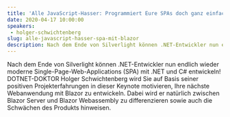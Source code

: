 ```yaml
---
title: 'Alle JavaScript-Hasser: Programmiert Eure SPAs doch ganz einfach mit .NET, C# und Blazor!'
date: 2020-04-17 10:00:00
speakers:
 - holger-schwichtenberg
slug: alle-javascript-hasser-spa-mit-blazor
description: Nach dem Ende von Silverlight können .NET-Entwickler nun endlich wieder moderne Single-Page-Web-Applications (SPA) mit .NET und C# entwickeln!
---
```

Nach dem Ende von Silverlight können .NET-Entwickler nun endlich wieder moderne Single-Page-Web-Applications (SPA) mit .NET und C# entwickeln! DOTNET-DOKTOR Holger Schwichtenberg wird Sie auf Basis seiner positiven Projekterfahrungen in dieser Keynote motivieren, Ihre nächste Webanwendung mit Blazor zu entwickeln. Dabei wird er natürlich zwischen Blazor Server und Blazor Webassembly zu differenzieren sowie auch die Schwächen des Produkts hinweisen.
